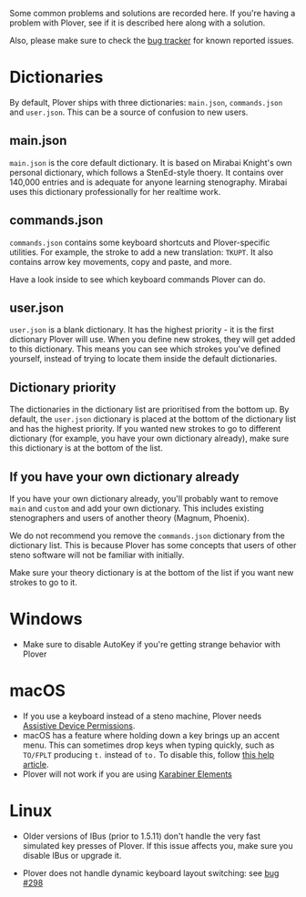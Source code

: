 Some common problems and solutions are recorded here. If you're having a problem with Plover, see if it is described here along with a solution. 

Also, please make sure to check the [bug tracker](https://github.com/openstenoproject/plover/issues) for known reported issues.

# Dictionaries

By default, Plover ships with three dictionaries: `main.json`, `commands.json` and `user.json`. This can be a source of confusion to new users. 

## main.json

`main.json` is the core default dictionary. It is based on Mirabai Knight's own personal dictionary, which follows a StenEd-style thoery. It contains over 140,000 entries and is adequate for anyone learning stenography. Mirabai uses this dictionary professionally for her realtime work.

## commands.json
`commands.json` contains some keyboard shortcuts and Plover-specific utilities. For example, the stroke to add a new translation: `TKUPT`. It also contains arrow key movements, copy and paste, and more. 

Have a look inside to see which keyboard commands Plover can do.

## user.json

`user.json` is a blank dictionary. It has the highest priority - it is the first dictionary Plover will use. When you define new strokes, they will get added to this dictionary. This means you can see which strokes you've defined yourself, instead of trying to locate them inside the default dictionaries.

## Dictionary priority
The dictionaries in the dictionary list are prioritised from the bottom up. By default, the `user.json` dictionary is placed at the bottom of the dictionary list and has the highest priority. If you wanted new strokes to go to different dictionary (for example, you have your own dictionary already), make sure this dictionary is at the bottom of the list.

## If you have your own dictionary already

If you have your own dictionary already, you'll probably want to remove `main` and `custom` and add your own dictionary. This includes existing stenographers and users of another theory (Magnum, Phoenix). 

We do not recommend you remove the `commands.json` dictionary from the dictionary list. This is because Plover has some concepts that users of other steno software will not be familiar with initially. 

Make sure your theory dictionary is at the bottom of the list if you want new strokes to go to it.

# Windows

* Make sure to disable AutoKey if you're getting strange behavior with Plover

# macOS

* If you use a keyboard instead of a steno machine, Plover needs [Assistive Device Permissions](https://support.apple.com/en-ca/HT202866).
* macOS has a feature where holding down a key brings up an accent menu. This can sometimes drop keys when typing quickly, such as `TO/FPLT` producing `t.` instead of `to.` To disable this, follow [this help article](https://www.tekrevue.com/tip/how-to-disable-the-character-accent-menu-in-os-x-mountain-lion/).
* Plover will not work if you are using [Karabiner Elements](https://github.com/tekezo/Karabiner-Elements)

# Linux

* Older versions of IBus (prior to 1.5.11) don't handle the very fast simulated key presses of Plover. If this issue affects you, make sure you disable IBus or upgrade it.

* Plover does not handle dynamic keyboard layout switching: see [bug #298](https://github.com/openstenoproject/plover/issues/298)
